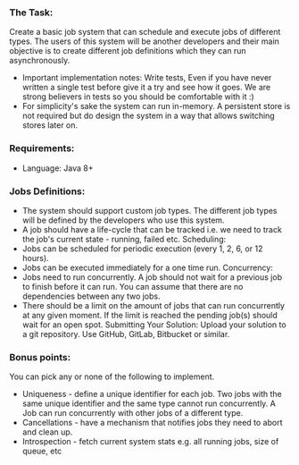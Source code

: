 ### The Task:
Create a basic job system that can schedule and execute jobs of different types.
The users of this system will be another developers and their main objective is to create
different job definitions which they can run asynchronously.
- Important implementation notes:
Write tests, Even if you have never written a single test before give it a try and see how it
goes. We are strong believers in tests so you should be comfortable with it :)
- For simplicity's sake the system can run in-memory. A persistent store is not required but do
design the system in a way that allows switching stores later on.
### Requirements:
- Language: Java 8+
### Jobs Definitions:
- The system should support custom job types. The different job types will be defined
by the developers who use this system.
- A job should have a life-cycle that can be tracked i.e. we need to track the job's
current state - running, failed etc.
Scheduling:
- Jobs can be scheduled for periodic execution (every 1, 2, 6, or 12 hours).
- Jobs can be executed immediately for a one time run.
Concurrency:
- Jobs need to run concurrently. A job should not wait for a previous job to finish
before it can run. You can assume that there are no dependencies between any two
jobs.
- There should be a limit on the amount of jobs that can run concurrently at any given
moment. If the limit is reached the pending job(s) should wait for an open spot.
Submitting Your Solution: Upload your solution to a git repository. Use GitHub, GitLab,
Bitbucket or similar.
### Bonus points:
You can pick any or none of the following to implement.
- Uniqueness - define a unique identifier for each job. Two jobs with the same unique
identifier and the same type cannot run concurrently. A Job can run concurrently with other
jobs of a different type.
- Cancellations - have a mechanism that notifies jobs they need to abort and clean up.
- Introspection - fetch current system stats e.g. all running jobs, size of queue, etc